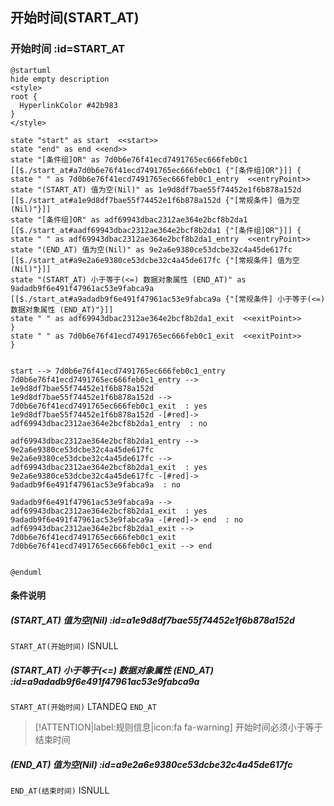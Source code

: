 ## 开始时间(START_AT) <!-- {docsify-ignore-all} -->

   

### 开始时间 :id=START_AT

```plantuml
@startuml
hide empty description
<style>
root {
  HyperlinkColor #42b983
}
</style>

state "start" as start  <<start>>
state "end" as end <<end>>
state "[条件组]OR" as 7d0b6e76f41ecd7491765ec666feb0c1 [[$./start_at#a7d0b6e76f41ecd7491765ec666feb0c1 {"[条件组]OR"}]] {
state " " as 7d0b6e76f41ecd7491765ec666feb0c1_entry  <<entryPoint>>
state "(START_AT) 值为空(Nil)" as 1e9d8df7bae55f74452e1f6b878a152d [[$./start_at#a1e9d8df7bae55f74452e1f6b878a152d {"[常规条件] 值为空(Nil)"}]]
state "[条件组]OR" as adf69943dbac2312ae364e2bcf8b2da1 [[$./start_at#aadf69943dbac2312ae364e2bcf8b2da1 {"[条件组]OR"}]] {
state " " as adf69943dbac2312ae364e2bcf8b2da1_entry  <<entryPoint>>
state "(END_AT) 值为空(Nil)" as 9e2a6e9380ce53dcbe32c4a45de617fc [[$./start_at#a9e2a6e9380ce53dcbe32c4a45de617fc {"[常规条件] 值为空(Nil)"}]]
state "(START_AT) 小于等于(<=) 数据对象属性 (END_AT)" as 9adadb9f6e491f47961ac53e9fabca9a [[$./start_at#a9adadb9f6e491f47961ac53e9fabca9a {"[常规条件] 小于等于(<=) 数据对象属性 (END_AT)"}]]
state " " as adf69943dbac2312ae364e2bcf8b2da1_exit  <<exitPoint>>
}
state " " as 7d0b6e76f41ecd7491765ec666feb0c1_exit  <<exitPoint>>
}


start --> 7d0b6e76f41ecd7491765ec666feb0c1_entry 
7d0b6e76f41ecd7491765ec666feb0c1_entry --> 1e9d8df7bae55f74452e1f6b878a152d 
1e9d8df7bae55f74452e1f6b878a152d --> 7d0b6e76f41ecd7491765ec666feb0c1_exit  : yes
1e9d8df7bae55f74452e1f6b878a152d -[#red]-> adf69943dbac2312ae364e2bcf8b2da1_entry  : no

adf69943dbac2312ae364e2bcf8b2da1_entry --> 9e2a6e9380ce53dcbe32c4a45de617fc 
9e2a6e9380ce53dcbe32c4a45de617fc --> adf69943dbac2312ae364e2bcf8b2da1_exit  : yes
9e2a6e9380ce53dcbe32c4a45de617fc -[#red]-> 9adadb9f6e491f47961ac53e9fabca9a  : no

9adadb9f6e491f47961ac53e9fabca9a --> adf69943dbac2312ae364e2bcf8b2da1_exit  : yes
9adadb9f6e491f47961ac53e9fabca9a -[#red]-> end  : no
adf69943dbac2312ae364e2bcf8b2da1_exit --> 7d0b6e76f41ecd7491765ec666feb0c1_exit 
7d0b6e76f41ecd7491765ec666feb0c1_exit --> end 


@enduml
```

#### 条件说明

##### (START_AT) 值为空(Nil) :id=a1e9d8df7bae55f74452e1f6b878a152d



`START_AT(开始时间)` ISNULL 

##### (START_AT) 小于等于(<=) 数据对象属性 (END_AT) :id=a9adadb9f6e491f47961ac53e9fabca9a



`START_AT(开始时间)` LTANDEQ  `END_AT`

> [!ATTENTION|label:规则信息|icon:fa fa-warning]
> 开始时间必须小于等于结束时间


##### (END_AT) 值为空(Nil) :id=a9e2a6e9380ce53dcbe32c4a45de617fc



`END_AT(结束时间)` ISNULL 






